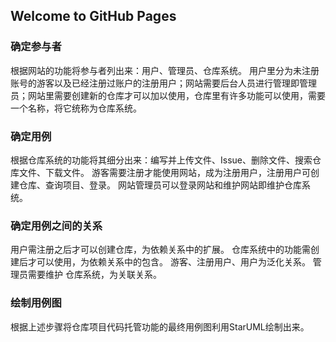 ## Welcome to GitHub Pages

### 确定参与者
根据网站的功能将参与者列出来：用户、管理员、仓库系统。
    用户里分为未注册账号的游客以及已经注册过账户的注册用户；网站需要后台人员进行管理即管理员；网站里需要创建新的仓库才可以加以使用，仓库里有许多功能可以使用，需要一个名称，将它统称为仓库系统。

    
### 确定用例
根据仓库系统的功能将其细分出来：编写并上传文件、Issue、删除文件、搜索仓库文件、下载文件。
游客需要注册才能使用网站，成为注册用户，注册用户可创建仓库、查询项目、登录。
网站管理员可以登录网站和维护网站即维护仓库系统。

### 确定用例之间的关系
用户需注册之后才可以创建仓库，为依赖关系中的扩展。
仓库系统中的功能需创建后才可以使用，为依赖关系中的包含。
游客、注册用户、用户为泛化关系。
管理员需要维护 仓库系统，为关联关系。

### 绘制用例图
根据上述步骤将仓库项目代码托管功能的最终用例图利用StarUML绘制出来。
